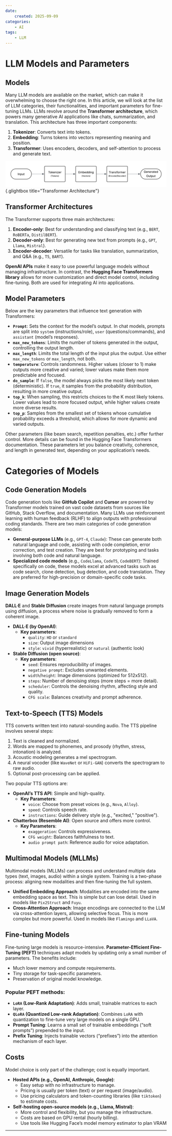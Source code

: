 ```yaml
---
date:
    created: 2025-09-09
categories:
    - AI
tags:
    - LLM
---
```


# LLM Models and Parameters

## Models

Many LLM models are available on the market, which can make it overwhelming to choose the right one. In this article, we will look at the list of LLM categories, their functionalities, and important parameters for fine-tuning LLMs. LLMs revolve around the **Transformer architecture**, which powers many generative AI applications like chats, summarization, and translation. This architecture has three important components:

1.  **Tokenizer**: Converts text into tokens.
2.  **Embedding**: Turns tokens into vectors representing meaning and position.
3.  **Transformer**: Uses encoders, decoders, and self-attention to process and generate text.

[![Transformer Architecture](../glimages/LLM-and-Paramters.png)](../glimages/LLM-and-Paramters.png){.glightbox title="Transformer Architecture"}

## Transformer Architectures

The Transformer supports three main architectures:

1.  **Encoder-only**: Best for understanding and classifying text (e.g., `BERT`, `RoBERTa`, `DistilBERT`).
2.  **Decoder-only**: Best for generating new text from prompts (e.g., `GPT`, `Llama`, `Mistral`).
3.  **Encoder-decoder**: Versatile for tasks like translation, summarization, and Q&A (e.g., `T5`, `BART`).

**OpenAI APIs** make it easy to use powerful language models without managing infrastructure. In contrast, the **Hugging Face Transformers library** allows for more customization and direct model control, including fine-tuning. Both are used for integrating AI into applications.

## Model Parameters

Below are the key parameters that influence text generation with Transformers:

*   **`Prompt`**: Sets the context for the model’s output. In chat models, prompts are split into `system` (instructions/role), `user` (questions/commands), and `assistant` (model’s responses).
*   **`max_new_tokens`**: Limits the number of tokens generated in the output, controlling the output length.
*   **`max_length`**: Limits the total length of the input plus the output. Use either `max_new_tokens` or `max_length`, not both.
*   **`temperature`**: Controls randomness. Higher values (closer to 1) make outputs more creative and varied; lower values make them more predictable and focused.
*   **`do_sample`**: If `false`, the model always picks the most likely next token (deterministic). If `true`, it samples from the probability distribution, resulting in more creative output.
*   **`top_k`**: When sampling, this restricts choices to the K most likely tokens. Lower values lead to more focused output, while higher values create more diverse results.
*   **`top_p`**: Samples from the smallest set of tokens whose cumulative probability exceeds a threshold, which allows for more dynamic and varied outputs.

Other parameters (like beam search, repetition penalties, etc.) offer further control. More details can be found in the Hugging Face Transformers documentation. These parameters let you balance creativity, coherence, and length in generated text, depending on your application’s needs.

# Categories of Models

## Code Generation Models

Code generation tools like **GitHub Copilot** and **Cursor** are powered by Transformer models trained on vast code datasets from sources like GitHub, Stack Overflow, and documentation. Many LLMs use reinforcement learning with human feedback (RLHF) to align outputs with professional coding standards. There are two main categories of code generation models:

*   **General-purpose LLMs** (e.g., `GPT-4`, `Claude`): These can generate both natural language and code, assisting with code completion, error correction, and test creation. They are best for prototyping and tasks involving both code and natural language.
*   **Specialized code models** (e.g., `CodeLlama`, `CodeT5`, `CodeBERT`): Trained specifically on code, these models excel at advanced tasks such as code search, clone detection, bug detection, and code translation. They are preferred for high-precision or domain-specific code tasks.

## Image Generation Models

**DALL·E** and **Stable Diffusion** create images from natural language prompts using diffusion, a process where noise is gradually removed to form a coherent image.

*   **DALL·E (by OpenAI)**:
    *   **Key parameters**:
        *   `quality`: `HD` or `standard`
        *   `size`: Output image dimensions
        *   `style`: `vivid` (hyperrealistic) or `natural` (authentic look)
*   **Stable Diffusion (open source)**:
    *   **Key parameters**:
        *   `seed`: Ensures reproducibility of images.
        *   `negative prompt`: Excludes unwanted elements.
        *   `width`/`height`: Image dimensions (optimized for 512x512).
        *   `steps`: Number of denoising steps (more steps = more detail).
        *   `scheduler`: Controls the denoising rhythm, affecting style and quality.
        *   `CFG scale`: Balances creativity and prompt adherence.

## Text-to-Speech (TTS) Models

TTS converts written text into natural-sounding audio. The TTS pipeline involves several steps:

1.  Text is cleaned and normalized.
2.  Words are mapped to phonemes, and prosody (rhythm, stress, intonation) is analyzed.
3.  Acoustic modeling generates a mel spectrogram.
4.  A neural vocoder (like `WaveNet` or `HiFi-GAN`) converts the spectrogram to raw audio.
5.  Optional post-processing can be applied.

Two popular TTS options are:

*   **OpenAI’s TTS API**: Simple and high-quality.
    *   **Key Parameters**:
        *   `voice`: Choose from preset voices (e.g., `Nova`, `Alloy`).
        *   `speed`: Controls speech rate.
        *   `instructions`: Guide delivery style (e.g., "excited," "positive").
*   **Chatterbox (Resemble AI)**: Open source and offers more control.
    *   **Key Parameters**:
        *   `exaggeration`: Controls expressiveness.
        *   `CFG weight`: Balances faithfulness to text.
        *   `audio prompt path`: Reference audio for voice adaptation.

## Multimodal Models (MLLMs)

Multimodal models (MLLMs) can process and understand multiple data types (text, images, audio) within a single system. Training is a two-phase process: aligning new modalities and then fine-tuning the full system.

*   **Unified Embedding Approach**: Modalities are encoded into the same embedding space as text. This is simple but can lose detail. Used in models like `Pix2Struct` and `Fuyu`.
*   **Cross-Attention Approach**: Image encodings are connected to the LLM via cross-attention layers, allowing selective focus. This is more complex but more powerful. Used in models like `Flamingo` and `LLaVA`.

## Fine-tuning Models

Fine-tuning large models is resource-intensive. **Parameter-Efficient Fine-Tuning (PEFT)** techniques adapt models by updating only a small number of parameters. The benefits include:

*   Much lower memory and compute requirements.
*   Tiny storage for task-specific parameters.
*   Preservation of original model knowledge.

### Popular PEFT methods:

*   **`LoRA` (Low-Rank Adaptation)**: Adds small, trainable matrices to each layer.
*   **`QLoRA` (Quantized Low-rank Adaptation)**: Combines `LoRA` with quantization to fine-tune very large models on a single GPU.
*   **Prompt Tuning**: Learns a small set of trainable embeddings (“soft prompts”) prepended to the input.
*   **Prefix Tuning**: Injects trainable vectors (“prefixes”) into the attention mechanism of each layer.

## Costs

Model choice is only part of the challenge; cost is equally important.

*   **Hosted APIs (e.g., OpenAI, Anthropic, Google)**:
    *   Easy setup with no infrastructure to manage.
    *   Pricing is usually per token (text) or per request (image/audio).
    *   Use pricing calculators and token-counting libraries (like `tiktoken`) to estimate costs.
*   **Self-hosting open-source models (e.g., Llama, Mistral)**:
    *   More control and flexibility, but you manage the infrastructure.
    *   Costs are based on GPU rental (hourly billing).
    *   Use tools like Hugging Face’s model memory estimator to plan VRAM
---
